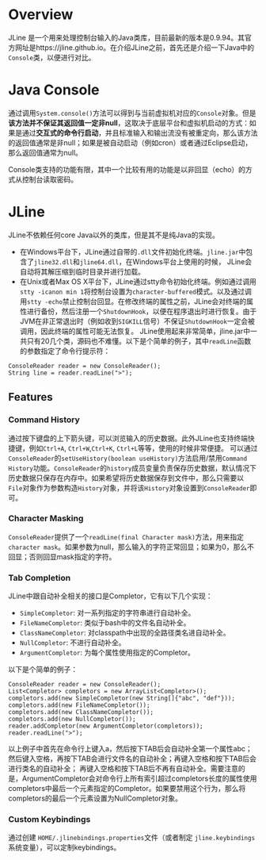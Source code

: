 # Overview

JLine 是一个用来处理控制台输入的Java类库，目前最新的版本是0.9.94。其官方网址是https://jline.github.io。在介绍JLine之前，首先还是介绍一下Java中的`Console`类，以便进行对比。

# Java Console

通过调用`System.console()`方法可以得到与当前虚拟机对应的`Console`对象。但是**该方法并不保证其返回值一定非null**，这取决于底层平台和虚拟机启动的方式：如果是通过**交互式的命令行启动**，并且标准输入和输出流没有被重定向，那么该方法的返回值通常是非null；如果是被自动启动（例如cron）或者通过Eclipse启动，那么返回值通常为null。

Console类支持的功能有限，其中一个比较有用的功能是以非回显（echo）的方式从控制台读取密码。

# JLine

JLine不依赖任何core Java以外的类库，但是其不是纯Java的实现。
- 在Windows平台下，JLine通过自带的`.dll`文件初始化终端。`jline.jar`中包含了`jline32.dll`和`jline64.dll`，在Windows平台上使用的时候， JLine会自动将其解压缩到临时目录并进行加载。
- 在Unix或者Max OS X平台下，JLine通过stty命令初始化终端。例如通过调用`stty -icanon min 1`将控制台设置为`character-buffered`模式。以及通过调用`stty -echo`禁止控制台回显。在修改终端的属性之前，JLine会对终端的属性进行备份，然后注册一个`ShutdownHook`，以便在程序退出时进行恢复。由于JVM在非正常退出时（例如收到`SIGKILL`信号）不保证`ShutdownHook`一定会被调用，因此终端的属性可能无法恢复。
      JLine使用起来非常简单，jline.jar中一共只有20几个类，源码也不难懂。以下是个简单的例子，其中`readLine`函数的参数指定了命令行提示符：

```
ConsoleReader reader = new ConsoleReader();  
String line = reader.readLine(">");  
```

## Features

### Command History

通过按下键盘的上下箭头键，可以浏览输入的历史数据。此外JLine也支持终端快捷键，例如`Ctrl+A`, `Ctrl+W`,`Ctrl+K`, `Ctrl+L`等等，使用的时候非常便捷。
      可以通过`ConsoleReader`的`setUseHistory(boolean useHistory)`方法启用/禁用`Command History`功能。`ConsoleReader`的`history`成员变量负责保存历史数据，默认情况下历史数据只保存在内存中。如果希望将历史数据保存到文件中，那么只需要以`File`对象作为参数构造`History`对象，并将该`History`对象设置到`ConsoleReader`即可。

### Character Masking

`ConsoleReader`提供了一个`readLine(final Character mask)`方法，用来指定`character mask`。如果参数为null，那么输入的字符正常回显；如果为0，那么不回显；否则回显mask指定的字符。

### Tab Completion

JLine中跟自动补全相关的接口是Completor，它有以下几个实现：
- `SimpleCompletor`: 对一系列指定的字符串进行自动补全。
- `FileNameCompletor`: 类似于bash中的文件名自动补全。
- `ClassNameCompletor`: 对classpath中出现的全路径类名进自动补全。
- `NullCompletor`: 不进行自动补全。
- `ArgumentCompletor`: 为每个属性使用指定的Completor。
      
以下是个简单的例子：

```
ConsoleReader reader = new ConsoleReader();  
List<Completor> completors = new ArrayList<Completor>();  
completors.add(new SimpleCompletor(new String[]{"abc", "def"}));  
completors.add(new FileNameCompletor());  
completors.add(new ClassNameCompletor());  
completors.add(new NullCompletor());  
reader.addCompletor(new ArgumentCompletor(completors));  
reader.readLine(">");  
```

以上例子中首先在命令行上键入a，然后按下TAB后会自动补全第一个属性abc；然后键入空格，再按下TAB会进行文件名的自动补全；再键入空格和按下TAB后会进行类名的自动补全； 再键入空格和按下TAB后不再有自动补全。需要注意的是，ArgumentCompletor会对命令行上所有索引超过completors长度的属性使用completors中最后一个元素指定的Completor。如果要禁用这个行为，那么将completors的最后一个元素设置为NullCompletor对象。

### Custom Keybindings

通过创建 `HOME/.jlinebindings.properties`文件（或者制定 `jline.keybindings` 系统变量），可以定制keybindings。

